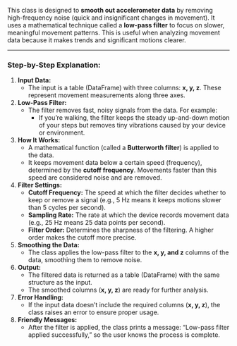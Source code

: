 This class is designed to **smooth out accelerometer data** by removing high-frequency noise (quick and insignificant changes in movement). It uses a mathematical technique called a **low-pass filter** to focus on slower, meaningful movement patterns. This is useful when analyzing movement data because it makes trends and significant motions clearer.

---

### Step-by-Step Explanation:

1. **Input Data:**
    - The input is a table (DataFrame) with three columns: **x, y, z**. These represent movement measurements along three axes.
2. **Low-Pass Filter:**
    - The filter removes fast, noisy signals from the data. For example:
        - If you’re walking, the filter keeps the steady up-and-down motion of your steps but removes tiny vibrations caused by your device or environment.
3. **How It Works:**
    - A mathematical function (called a **Butterworth filter**) is applied to the data.
    - It keeps movement data below a certain speed (frequency), determined by the **cutoff frequency**. Movements faster than this speed are considered noise and are removed.
4. **Filter Settings:**
    - **Cutoff Frequency:** The speed at which the filter decides whether to keep or remove a signal (e.g., 5 Hz means it keeps motions slower than 5 cycles per second).
    - **Sampling Rate:** The rate at which the device records movement data (e.g., 25 Hz means 25 data points per second).
    - **Filter Order:** Determines the sharpness of the filtering. A higher order makes the cutoff more precise.
5. **Smoothing the Data:**
    - The class applies the low-pass filter to the **x, y, and z** columns of the data, smoothing them to remove noise.
6. **Output:**
    - The filtered data is returned as a table (DataFrame) with the same structure as the input.
    - The smoothed columns (**x, y, z**) are ready for further analysis.
7. **Error Handling:**
    - If the input data doesn’t include the required columns (**x, y, z**), the class raises an error to ensure proper usage.
8. **Friendly Messages:**
    - After the filter is applied, the class prints a message: “Low-pass filter applied successfully,” so the user knows the process is complete.
